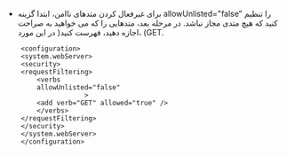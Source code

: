 * برای غیرفعال کردن متدهای ناامن، ابتدا گزینه allowUnlisted="false” را تنظیم کنید که هیچ متدی مجاز نباشد. در مرحله بعد، متدهایی را که می خواهید به صراحت اجازه دهید، فهرست کنید( در این مورد، (GET.

```config
    <configuration>
    <system.webServer>
    <security>
    <requestFiltering>
        <verbs
        allowUnlisted="false"
                    >
        <add verb="GET" allowed="true" />
        </verbs>
    </requestFiltering>
    </security>
    </system.webServer>
    </configuration>
```
